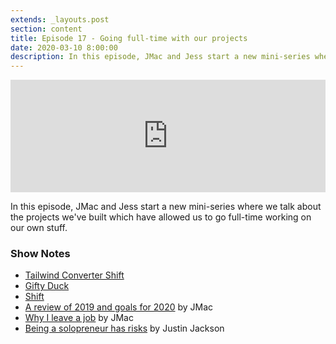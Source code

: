 ```yaml
---
extends: _layouts.post
section: content
title: Episode 17 - Going full-time with our projects
date: 2020-03-10 8:00:00
description: In this episode, JMac and Jess start a new mini-series where we talk about the projects we've built which have allowed us to go full-time working on our own stuff.
---
```

<iframe src="https://share.transistor.fm/e/0bf8d8fd" width="100%" height="180" frameborder="0" scrolling="no" seamless="true" style="width:100%; height:180px;"></iframe>

In this episode, JMac and Jess start a new mini-series where we talk about the projects we've built which have allowed us to go full-time working on our own stuff.

### Show Notes
- [Tailwind Converter Shift](https://twitter.com/gonedark/status/1222945023999856640)
- [Gifty Duck](https://giftyduck.com/)
- [Shift](https://laravelshift.com/)
- [A review of 2019 and goals for 2020](https://jasonmccreary.me/articles/2019-review-2020-goals/) by JMac
- [Why I leave a job](https://jasonmccreary.me/articles/why-i-leave-a-job/) by JMac
- [Being a solopreneur has risks](https://justinjackson.ca/solorisk) by Justin Jackson
